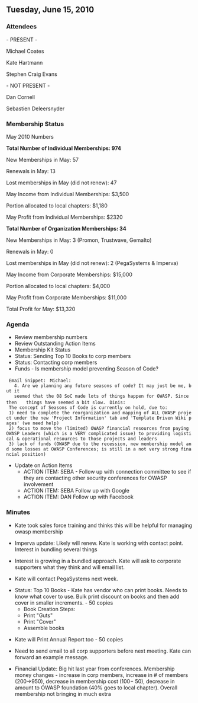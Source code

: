 ## Tuesday, June 15, 2010

### Attendees

\- PRESENT -

Michael Coates

Kate Hartmann

Stephen Craig Evans

\- NOT PRESENT -

Dan Cornell

Sebastien Deleersnyder

### Membership Status

May 2010 Numbers

**Total Number of Individual Memberships: 974**

New Memberships in May: 57

Renewals in May: 13

Lost memberships in May (did not renew): 47

May Income from Individual Memberships: $3,500

Portion allocated to local chapters: $1,180

May Profit from Individual Memberships: $2320

**Total Number of Organization Memberships: 34**

New Memberships in May: 3 (Promon, Trustwave, Gemalto)

Renewals in May: 0

Lost memberships in May (did not renew): 2 (PegaSystems & Imperva)

May Income from Corporate Memberships: $15,000

Portion allocated to local chapters: $4,000

May Profit from Corporate Memberships: $11,000

Total Profit for May: $13,320

### Agenda

  - Review membership numbers
  - Review Outstanding Action Items
  - Membership Kit Status
  - Status: Sending Top 10 Books to corp members
  - Status: Contacting corp members
  - Funds - Is membership model preventing Season of Code?

` Email Snippet:`
` Michael:`
`   4. Are we planning any future seasons of code? It may just be me, but it`
`   seemed that the 08 SoC made lots of things happen for OWASP. Since then`
`   things have seemed a bit slow.`
` Dinis:`
` The concept of Seasons of Code is currently on hold, due to:`
` 1) need to complete the reorganization and mapping of ALL OWASP project under the new 'Project Information' tab and 'Template Driven Wiki pages' (we need help)`
` 2) focus to move the (limited) OWASP financial resources from paying OWASP Leaders (which is a VERY complicated issue) to providing logistical & operational resources to those projects and leaders`
` 3) lack of funds (OWASP due to the recession, new membership model and some losses at OWASP Conferences; is still in a not very strong financial position)`

  - Update on Action Items
      - ACTION ITEM: SEBA - Follow up with connection committee to see
        if they are contacting other security conferences for OWASP
        involvement
      - ACTION ITEM: SEBA Follow up with Google
      - ACTION ITEM: DAN Follow up with Facebook

### Minutes

  - Kate took sales force training and thinks this will be helpful for
    managing owasp membership

<!-- end list -->

  - Imperva update: Likely will renew. Kate is working with contact
    point. Interest in bundling several things

<!-- end list -->

  - Interest is growing in a bundled approach. Kate will ask to
    corporate supporters what they think and will email list.

<!-- end list -->

  - Kate will contact PegaSystems next week.

<!-- end list -->

  - Status: Top 10 Books - Kate has vendor who can print books. Needs to
    know what cover to use. Bulk print discount on books and then add
    cover in smaller increments. - 50 copies
      - Book Creation Steps:
      - Print "Guts"
      - Print "Cover"
      - Assemble books

<!-- end list -->

  - Kate will Print Annual Report too - 50 copies

<!-- end list -->

  - Need to send email to all corp supporters before next meeting. Kate
    can forward an example message.

<!-- end list -->

  - Financial Update: Big hit last year from conferences. Membership
    money changes - increase in corp members, increase in \# of members
    (200-\>950), decrease in membership cost ($100-\>$50), decrease in
    amount to OWASP foundation (40% goes to local chapter). Overall
    membership not bringing in much extra